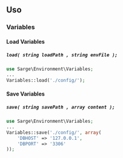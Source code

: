 ## Uso

### Variables

#### Load Variables
##### `load( string loadPath , string envFile );`

```php
use Sarge\Environment\Variables;
...
Variables::load('./config/');
```

#### Save Variables
##### `save( string savePath , array content );`

```php
use Sarge\Environment\Variables;
...
Variables::save('./config/', array(
	'DBHOST' => '127.0.0.1',
	'DBPORT' => '3306'
));
```